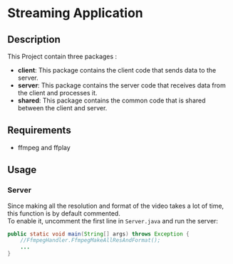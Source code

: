 # Streaming Application

## Description
This Project contain three packages :
- **client**: This package contains the client code that sends data to the server.
- **server**: This package contains the server code that receives data from the client and processes it.
- **shared**: This package contains the common code that is shared between the client and server.

## Requirements
- ffmpeg and ffplay

## Usage
### Server
Since making all the resolution and format of the video takes a lot of time, this function is by default commented. \
To enable it, uncomment the first line in `Server.java` and run the server:
```java
public static void main(String[] args) throws Exception {
    //FfmpegHandler.FfmpegMakeAllResAndFormat();
    ...
}
```
